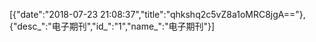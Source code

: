 [{"date":"2018-07-23 21:08:37","title":"qhkshq2c5vZ8a1oMRC8jgA=="},{"desc_":"电子期刊","id_":"1","name_":"电子期刊"}]